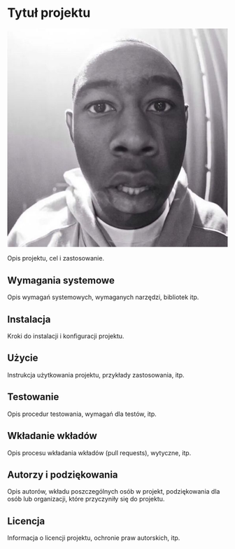 # Tytuł projektu

![tyler](72f67e00debd0fb7d616f1536514cd7c.jpg)

Opis projektu, cel i zastosowanie.

## Wymagania systemowe

Opis wymagań systemowych, wymaganych narzędzi, bibliotek itp.

## Instalacja

Kroki do instalacji i konfiguracji projektu.

## Użycie

Instrukcja użytkowania projektu, przykłady zastosowania, itp.

## Testowanie

Opis procedur testowania, wymagań dla testów, itp.

## Wkładanie wkładów

Opis procesu wkładania wkładów (pull requests), wytyczne, itp.

## Autorzy i podziękowania

Opis autorów, wkładu poszczególnych osób w projekt, podziękowania dla osób lub organizacji, które przyczyniły się do projektu.

## Licencja

Informacja o licencji projektu, ochronie praw autorskich, itp.
